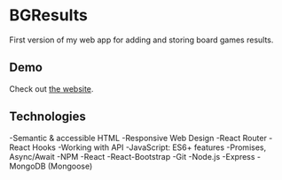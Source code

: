 # BGResults
First version of my web app for adding and storing board games results. 

## Demo
Check out [the website](https://bgresults.herokuapp.com/).

## Technologies
-Semantic & accessible HTML
-Responsive Web Design
-React Router
-React Hooks
-Working with API
-JavaScript: ES6+ features
-Promises, Async/Await
-NPM
-React
-React-Bootstrap
-Git
-Node.js
-Express
-MongoDB (Mongoose)
